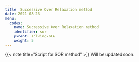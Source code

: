 ```yaml
---
title: Successive Over Relaxation method
date: 2021-08-23
menu:
  codes:
    name: Successive Over Relaxation method
    identifier: sor
    parent: solving-SLE
    weight: 5
---
```

{{< note title="Script for SOR method" >}}
Will be updated soon.
<br/>
```matlab



```